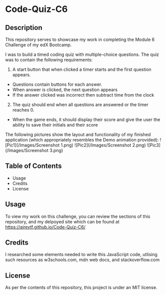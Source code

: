 # Code-Quiz-C6

## Description

This repository serves to showcase my work in completing the Module 6 Challenge of my edX Bootcamp.

I was to build a timed coding quiz with multiple-choice questions. The quiz was to contain the following requirements:

1) A start button that when clicked a timer starts and the first question appears.
- Questions contain buttons for each answer.
- When answer is clicked, the next question appears
- If the answer clicked was incorrect then subtract time from the clock

2) The quiz should end when all questions are answered or the timer reaches 0.
- When the game ends, it should display their score and give the user the ability to save their initials and their score

The following pictures show the layout and functionality of my finished application (which appropriately resembles the Demo animation provided): 
![Pic1](/Images/Screenshot 1.png)
![Pic2](/Images/Screenshot 2.png)
![Pic3](/Images/Screenshot 3.png)

## Table of Contents 

- Usage
- Credits
- License

## Usage

To view my work on this challenge, you can review the sections of this repository, and my delpoyed site which can be found at https://aireytf.github.io/Code-Quiz-C6/ 

## Credits

I researched some elements needed to write this JavaScript code, utlising such resources as w3schools.com, mdn web docs, and stackoverflow.com

## License

As per the contents of this repository, this project is under an MIT license.

